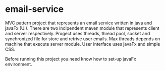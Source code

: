 # email-service

MVC pattern project that represents an email service written in java and javaFx (UI).
There are two indipendent maven module that represents client and server respectively.
Progect uses threads, thread pool, socket and synchronized file for store and retrive user emails.
Max threads depends on machine that execute server module.
User interface uses javaFx and simple CSS.

Before running this project you need know how to set-up javaFx environment.
